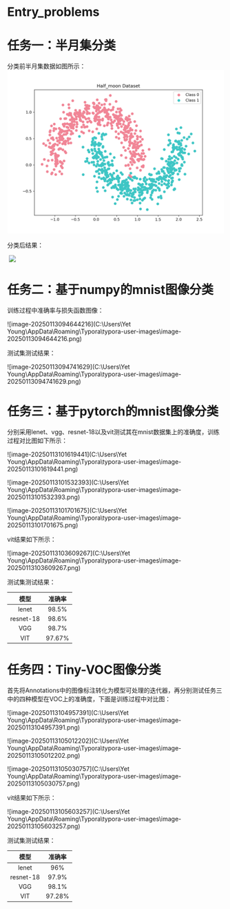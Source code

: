 # Entry_problems
# 任务一：半月集分类

分类前半月集数据如图所示：
![image](./pictures/half_moon_undivided.png)

分类后结果：

​	![](D:\jupyter\Entry_problems\Half_moon\half_moon_boundary.png)

# 任务二：基于numpy的mnist图像分类

训练过程中准确率与损失函数图像：

![image-20250113094644216](C:\Users\Yet Young\AppData\Roaming\Typora\typora-user-images\image-20250113094644216.png)

测试集测试结果：

![image-20250113094741629](C:\Users\Yet Young\AppData\Roaming\Typora\typora-user-images\image-20250113094741629.png)

# 任务三：基于pytorch的mnist图像分类

分别采用lenet、vgg、resnet-18以及vit测试其在mnist数据集上的准确度，训练过程对比图如下所示：

![image-20250113101619441](C:\Users\Yet Young\AppData\Roaming\Typora\typora-user-images\image-20250113101619441.png)

![image-20250113101532393](C:\Users\Yet Young\AppData\Roaming\Typora\typora-user-images\image-20250113101532393.png)

![image-20250113101701675](C:\Users\Yet Young\AppData\Roaming\Typora\typora-user-images\image-20250113101701675.png)

vit结果如下所示：

![image-20250113103609267](C:\Users\Yet Young\AppData\Roaming\Typora\typora-user-images\image-20250113103609267.png)

测试集测试结果：

|   模型    | 准确率 |
| :-------: | :----: |
|   lenet   | 98.5%  |
| resnet-18 | 98.6%  |
|    VGG    | 98.7%  |
|    VIT    | 97.67% |

# 任务四：Tiny-VOC图像分类

首先将Annotations中的图像标注转化为模型可处理的迭代器，再分别测试任务三中的四种模型在VOC上的准确度，下面是训练过程中对比图：

![image-20250113104957391](C:\Users\Yet Young\AppData\Roaming\Typora\typora-user-images\image-20250113104957391.png)

![image-20250113105012202](C:\Users\Yet Young\AppData\Roaming\Typora\typora-user-images\image-20250113105012202.png)

![image-20250113105030757](C:\Users\Yet Young\AppData\Roaming\Typora\typora-user-images\image-20250113105030757.png)

vit结果如下所示：

![image-20250113105603257](C:\Users\Yet Young\AppData\Roaming\Typora\typora-user-images\image-20250113105603257.png)

测试集测试结果：

|   模型    | 准确率 |
| :-------: | :----: |
|   lenet   |  96%   |
| resnet-18 | 97.9%  |
|    VGG    | 98.1%  |
|    VIT    | 97.28% |
